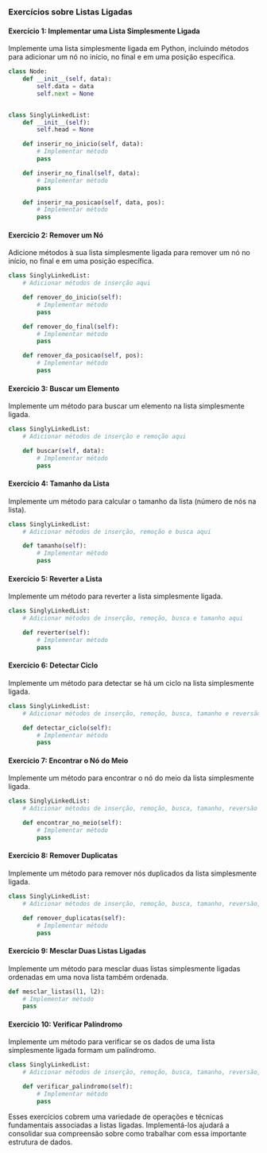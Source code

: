 ### Exercícios sobre Listas Ligadas

#### Exercício 1: Implementar uma Lista Simplesmente Ligada

Implemente uma lista simplesmente ligada em Python, incluindo métodos para adicionar um nó no início, no final e em uma
posição específica.

```python
class Node:
    def __init__(self, data):
        self.data = data
        self.next = None


class SinglyLinkedList:
    def __init__(self):
        self.head = None

    def inserir_no_inicio(self, data):
        # Implementar método
        pass

    def inserir_no_final(self, data):
        # Implementar método
        pass

    def inserir_na_posicao(self, data, pos):
        # Implementar método
        pass
```

#### Exercício 2: Remover um Nó

Adicione métodos à sua lista simplesmente ligada para remover um nó no início, no final e em uma posição específica.

```python
class SinglyLinkedList:
    # Adicionar métodos de inserção aqui

    def remover_do_inicio(self):
        # Implementar método
        pass

    def remover_do_final(self):
        # Implementar método
        pass

    def remover_da_posicao(self, pos):
        # Implementar método
        pass
```

#### Exercício 3: Buscar um Elemento

Implemente um método para buscar um elemento na lista simplesmente ligada.

```python
class SinglyLinkedList:
    # Adicionar métodos de inserção e remoção aqui

    def buscar(self, data):
        # Implementar método
        pass
```

#### Exercício 4: Tamanho da Lista

Implemente um método para calcular o tamanho da lista (número de nós na lista).

```python
class SinglyLinkedList:
    # Adicionar métodos de inserção, remoção e busca aqui

    def tamanho(self):
        # Implementar método
        pass
```

#### Exercício 5: Reverter a Lista

Implemente um método para reverter a lista simplesmente ligada.

```python
class SinglyLinkedList:
    # Adicionar métodos de inserção, remoção, busca e tamanho aqui

    def reverter(self):
        # Implementar método
        pass
```

#### Exercício 6: Detectar Ciclo

Implemente um método para detectar se há um ciclo na lista simplesmente ligada.

```python
class SinglyLinkedList:
    # Adicionar métodos de inserção, remoção, busca, tamanho e reversão aqui

    def detectar_ciclo(self):
        # Implementar método
        pass
```

#### Exercício 7: Encontrar o Nó do Meio

Implemente um método para encontrar o nó do meio da lista simplesmente ligada.

```python
class SinglyLinkedList:
    # Adicionar métodos de inserção, remoção, busca, tamanho, reversão e detecção de ciclo aqui

    def encontrar_no_meio(self):
        # Implementar método
        pass
```

#### Exercício 8: Remover Duplicatas

Implemente um método para remover nós duplicados da lista simplesmente ligada.

```python
class SinglyLinkedList:
    # Adicionar métodos de inserção, remoção, busca, tamanho, reversão, detecção de ciclo e encontrar nó do meio aqui

    def remover_duplicatas(self):
        # Implementar método
        pass
```

#### Exercício 9: Mesclar Duas Listas Ligadas

Implemente um método para mesclar duas listas simplesmente ligadas ordenadas em uma nova lista também ordenada.

```python
def mesclar_listas(l1, l2):
    # Implementar método
    pass
```

#### Exercício 10: Verificar Palíndromo

Implemente um método para verificar se os dados de uma lista simplesmente ligada formam um palíndromo.

```python
class SinglyLinkedList:
    # Adicionar métodos de inserção, remoção, busca, tamanho, reversão, detecção de ciclo, encontrar nó do meio e remover duplicatas aqui

    def verificar_palindromo(self):
        # Implementar método
        pass
```

Esses exercícios cobrem uma variedade de operações e técnicas fundamentais associadas a listas ligadas. Implementá-los
ajudará a consolidar sua compreensão sobre como trabalhar com essa importante estrutura de dados.